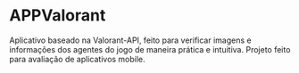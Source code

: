 # APPValorant
Aplicativo baseado na Valorant-API, feito para verificar imagens e informações dos agentes do jogo de maneira prática e intuitiva. Projeto feito para avaliação de aplicativos mobile.
